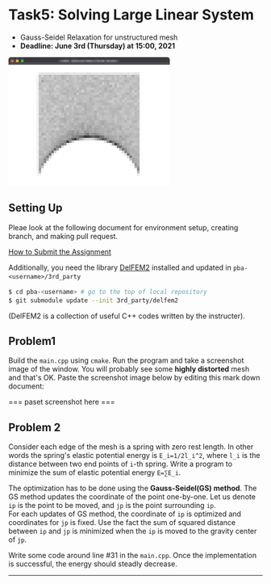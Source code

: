 # Task5: Solving Large Linear System 

- Gauss-Seidel Relaxation for unstructured mesh
- **Deadline: June 3rd (Thursday) at 15:00, 2021**

![preview](preview.png)

## Setting Up

Pleae look at the following document for environment setup, creating branch, and making pull request.

[How to Submit the Assignment](../doc/submit.md)

Additionally, you need the library [DelFEM2](https://github.com/nobuyuki83/delfem2) installed and updated in `pba-<username>/3rd_party` 

```bash
$ cd pba-<username> # go to the top of local repository
$ git submodule update --init 3rd_party/delfem2
```

(DelFEM2 is a collection of useful C++ codes written by the instructer).



## Problem1

Build the `main.cpp` using `cmake`. 
Run the program and take a screenshot image of the window. 
You will probably see some **highly distorted** mesh and that's OK. 
Paste the screenshot image below by editing this mark down document:

=== paset screenshot here ===


## Problem 2

Consider each edge of the mesh is a spring with zero rest length. 
In other words the spring's elastic potential energy is `E_i=1/2l_i^2`,
 where `l_i` is the distance between two end points of `i`-th spring. 
Write a program to minimize the sum of elastic potential energy `E=∑E_i`.

The optimization has to be done using the **Gauss-Seidel(GS) method**.
The GS method updates the coordinate of the point one-by-one.
Let us denote  `ip` is the point to be moved, and `jp` is the point surrounding `ip`.  
For each updates of GS method, the coordinate of `ip` is optimized and coordinates for `jp` is fixed.
Use the fact the sum of squared distance between `ip` and `jp` is minimized  when the `ip` is moved to the gravity center of `jp`.
    
Write some code around line #31 in the `main.cpp`. 
Once the implementation is successful, the energy should steadly decrease.

  






----










